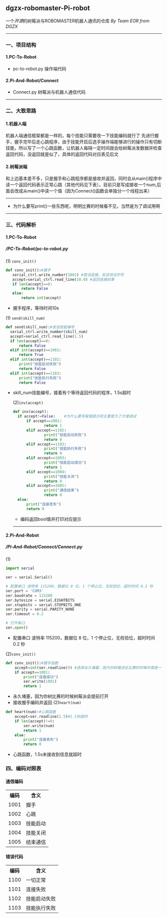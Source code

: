 ## dgzx-robomaster-Pi-robot
一个*开源*的树莓派与ROBOMASTER机器人通讯的仓库
*By Team EOR from DGZX*
***
### 一、项目结构
#### 1.PC-To-Robot
* pc-to-robot.py
操作端代码
#### 2.Pi-And-Robot/Connect
* Connect.py
树莓派与机器人通信代码
***
### 二、大致思路
#### 1.机器人端
机器人端通信框架都是一样的，每个技能只需要改一下技能编码就行了
先进行握手，握手完毕后走心跳程序，由于技能开启后选手操作端能够进行的操作只有切断技能，所以写了一个心跳函数，让机器人每隔一定时间就会给树莓派发数据并检查返回代码，没返回就是似了，具体的返回代码对应表见后文
#### 2.树莓派端
和上边基本差不多，只是握手和心跳程序都是接收并返回，同时会从main()程序中读一个返回代码表示正常心跳（其他代码见下表）。目前只是写成接收一个num,后面会改成从main()中读一个值（因为Connect()函数会单独分一个线程出来）
***
* 为什么要写print()一些东西呢，明明比赛的时候看不见，当然是为了调试用啊
***
### 三、代码解析

#### 1.PC-To-Robot

  ##### /PC-To-Robot/pc-to-robot.py

  (1) ``conv_init()``

  ```py
def conv_init():#握手
     serial_ctrl.write_number(1001) #尝试连接，发送测试字符
     accept=serial_ctrl.read_line(10.0) #返回连接结果
     if len(accept)==0:
         return False
     else:
         return int(accept)
  ```

  * 握手程序，等待时间10s

  (1) ``send(skill_num)``

  ```py
  def send(skill_num):#发送技能编号
    serial_ctrl.write_number(skill_num)
    accept=serial_ctrl.read_line(1.5)
    if len(accept)==0:
        return False
    elif int(accept)==1001:
        return True
    elif int(accept)==1102:
        print("技能启动失败")
        return False
    elif int(accept)==1103:
        print("技能执行失败")
        return False
  ```

* skill_num技能编号，接着有个等待返回代码的程序，1.5s超时

  (2)``inv(accept)``
  ```py
  def inv(accept):
    if accept!=False:    #为什么要写报错提示呢主要是为了方便调试
        if accept==1001:
                return 1
        elif accept==1102:
                print("技能启动失败")
                return 0
        elif accept==1103:
                print("技能执行失败")
                return 0
        elif accept==1003:
                print("技能启动成功")
                return 1
        elif accept==1004:
                print("技能关闭")
                return 0
        elif accept==1005:
                print("通信结束")
                return 0
    else:
        print("连接丢失")
        return 0
  ```
  * 编码返回bool值并打印对应提示
  ***
#### 2.Pi-And-Robot

  ##### /Pi-And-Robot/Connect/Connect.py
  (1)
```py
import serial

ser = serial.Serial()

# 配置串口 波特率 115200，数据位 8 位，1 个停止位，无校验位，超时时间 0.2 秒
ser.port = 'COM3'
ser.baudrate = 115200
ser.bytesize = serial.EIGHTBITS
ser.stopbits = serial.STOPBITS_ONE
ser.parity = serial.PARITY_NONE
ser.timeout = 0.2

# 打开串口
ser.open()
```
* 配置串口 波特率 115200，数据位 8 位，1 个停止位，无校验位，超时时间 0.2 秒

(2)```conv_init()```

```py
def conv_init():#握手函数
    accept=int(ser.readline()) #选择永久堵塞，因为你树莓派在比赛的时候毕竟是一直开着的
    if accept==1001:
        print("连接成功")
        ser.write(1001)
        return 1
```

* 永久堵塞，因为你树比赛的时候树莓派会提前打开
* 接收握手编码并返回
(2)```heart(num)```
```py
def heart(num):#心跳函数
    accept=ser.readline(1.5)#1.5秒超时
    if len(accept)!=0:
        ser.write(num)
        return 1
    else:
        print("连接丢失")
        return 0
```
* 心跳函数，1.5s未接收到信息就超时

### 四、编码对照表
#### 通信编码
<table>
  <tr>
  <th>编码</th>
  <th>含义</th>
  </tr>
  <tr>
    <td>1001</td>
    <td>握手</td>
  </tr>
  <tr>
    <td>1002</td>
    <td>心跳</td>
  </tr>
  <tr>
    <td>1003</td>
    <td>技能启动</td>
  </tr>
  <tr>
    <td>1004</td>
    <td>技能关闭</td>
  </tr>
  <tr>
    <td>1005</td>
    <td>结束通信</td>
  </tr>
</table>

#### 错误代码
<table>
  <tr>
  <th>编码</th>
  <th>含义</th>
  </tr>
  <tr>
    <td>1100</td>
    <td>一切正常</td>
  </tr>
  <tr>
    <td>1101</td>
    <td>连接失败</td>
  </tr>
  </tr>
  <tr>
    <td>1102</td>
    <td>技能启动失败</td>
  </tr>
  <tr>
    <td>1103</td>
    <td>技能执行失败</td>
  </tr>
</table>